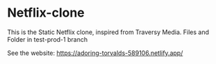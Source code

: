 # Netflix-clone
This is the Static Netflix clone, inspired from Traversy Media.
Files and Folder in test-prod-1 branch

See the website: https://adoring-torvalds-589106.netlify.app/
